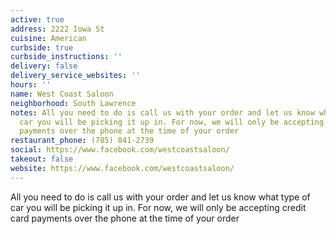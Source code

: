 ```yaml
---
active: true
address: 2222 Iowa St
cuisine: American
curbside: true
curbside_instructions: ''
delivery: false
delivery_service_websites: ''
hours: ''
name: West Coast Saloon
neighborhood: South Lawrence
notes: All you need to do is call us with your order and let us know what type of
  car you will be picking it up in. For now, we will only be accepting credit card
  payments over the phone at the time of your order
restaurant_phone: (785) 841-2739
social: https://www.facebook.com/westcoastsaloon/
takeout: false
website: https://www.facebook.com/westcoastsaloon/
---
```


All you need to do is call us with your order and let us know what type of car you will be picking it up in. For now, we will only be accepting credit card payments over the phone at the time of your order